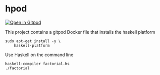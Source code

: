 # hpod

[![Open in Gitpod](https://gitpod.io/button/open-in-gitpod.svg)](https://gitpod.io/#https://github.com/tailuge/hpod)

This project contains a gitpod Docker file that installs the haskell platform

```
sudo apt-get install -y \
    haskell-platform
```

Use Haskell on the command line

```
haskell-compiler factorial.hs
./factorial
```
